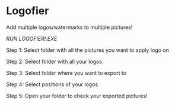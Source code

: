# Logofier
Add multiple logos/watermarks to multiple pictures!

*RUN LOGOFIER!.EXE*

Step 1:
  Select folder with all the pictures you want to apply logo on

Step 2:
  Select folder with all your logos
  
Step 3:
  Select folder where you want to export to
  
Step 4:
  Select positions of your logos
  
Step 5:
  Open your folder to check your exported pictures!
